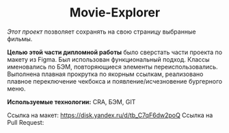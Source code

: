 <h1 align="center">Movie-Explorer</h1>

*Этот проект* позволяет сохранять на свою страницу выбранные фильмы.

**Целью этой части дипломной работы** было сверстать части проекта по макету из Figma. Был использован функциональный подход. Классы именовались по БЭМ, повторяющиеся элементы переиспользовались. Выполнена плавная прокрутка по якорным ссылкам, реализовано плавное переключение чекбокса и появление/исчезновение бургерного меню.

**Используемые технологии:**
CRA, БЭМ, GIT

Ссылка на макет: https://disk.yandex.ru/d/tb_C7qF6dw2poQ
Ссылка на Pull Request:
